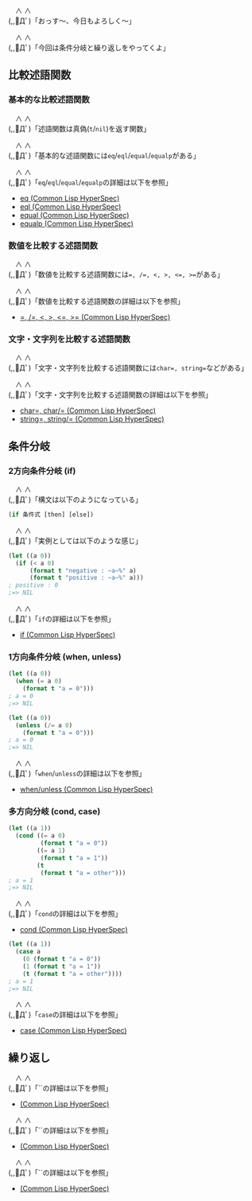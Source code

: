 　∧ ∧  
(,,ﾟДﾟ)「おっす〜、今日もよろしく〜」

　∧ ∧  
(,,ﾟДﾟ)「今回は条件分岐と繰り返しをやってくよ」

## 比較述語関数

### 基本的な比較述語関数

　∧ ∧  
(,,ﾟДﾟ)「述語関数は真偽(`t`/`nil`)を返す関数」

　∧ ∧  
(,,ﾟДﾟ)「基本的な述語関数には`eq`/`eql`/`equal`/`equalp`がある」

　∧ ∧  
(,,ﾟДﾟ)「`eq`/`eql`/`equal`/`equalp`の詳細は以下を参照」

* [eq (Common Lisp HyperSpec)](http://www.lispworks.com/documentation/HyperSpec/Body/f_eq.htm)
* [eql (Common Lisp HyperSpec)](http://www.lispworks.com/documentation/HyperSpec/Body/f_eql.htm)
* [equal (Common Lisp HyperSpec)](http://www.lispworks.com/documentation/HyperSpec/Body/f_equal.htm)
* [equalp (Common Lisp HyperSpec)](http://www.lispworks.com/documentation/HyperSpec/Body/f_equalp.htm)

### 数値を比較する述語関数

　∧ ∧  
(,,ﾟДﾟ)「数値を比較する述語関数には`=, /=, <, >, <=, >=`がある」

　∧ ∧  
(,,ﾟДﾟ)「数値を比較する述語関数の詳細は以下を参照」

* [=, /=, <, >, <=, >= (Common Lisp HyperSpec)](http://www.lispworks.com/documentation/HyperSpec/Body/f_eq_sle.htm)

### 文字・文字列を比較する述語関数

　∧ ∧  
(,,ﾟДﾟ)「文字・文字列を比較する述語関数には`char=, string=`などがある」

　∧ ∧  
(,,ﾟДﾟ)「文字・文字列を比較する述語関数の詳細は以下を参照」

* [char=, char/= (Common Lisp HyperSpec)](http://www.lispworks.com/documentation/HyperSpec/Body/f_chareq.htm)
* [string=, string/= (Common Lisp HyperSpec)](http://www.lispworks.com/documentation/HyperSpec/Body/f_stgeq_.htm)

## 条件分岐

### 2方向条件分岐 (if)

　∧ ∧  
(,,ﾟДﾟ)「構文は以下のようになっている」

```lisp
(if 条件式 [then] [else])
```

　∧ ∧  
(,,ﾟДﾟ)「実例としては以下のような感じ」

```lisp
(let ((a 0))
  (if (< a 0)
      (format t "negative : ~a~%" a)
      (format t "positive : ~a~%" a)))
; positive : 0
;=> NIL
```

　∧ ∧  
(,,ﾟДﾟ)「`if`の詳細は以下を参照」

* [if (Common Lisp HyperSpec)](http://www.lispworks.com/documentation/HyperSpec/Body/s_if.htm)

### 1方向条件分岐 (when, unless)


```lisp
(let ((a 0))
  (when (= a 0)
    (format t "a = 0")))
; a = 0
;=> NIL
```

```lisp
(let ((a 0))
  (unless (/= a 0)
    (format t "a = 0")))
; a = 0
;=> NIL
```

　∧ ∧  
(,,ﾟДﾟ)「`when`/`unless`の詳細は以下を参照」

* [when/unless (Common Lisp HyperSpec)](http://www.lispworks.com/documentation/HyperSpec/Body/m_when_.htm)

### 多方向分岐 (cond, case)

```lisp
(let ((a 1))
  (cond ((= a 0)
         (format t "a = 0"))
        ((= a 1)
         (format t "a = 1"))
        (t
         (format t "a = other")))
; a = 1
;=> NIL
```

　∧ ∧  
(,,ﾟДﾟ)「`cond`の詳細は以下を参照」

* [cond (Common Lisp HyperSpec)](http://www.lispworks.com/documentation/HyperSpec/Body/m_cond.htm)

```lisp
(let ((a 1))
  (case a
    (0 (format t "a = 0"))
    (1 (format t "a = 1"))
    (t (format t "a = other"))))
; a = 1
;=> NIL
```

　∧ ∧  
(,,ﾟДﾟ)「`case`の詳細は以下を参照」

* [case (Common Lisp HyperSpec)](http://www.lispworks.com/documentation/HyperSpec/Body/m_case_.htm)

## 繰り返し

　∧ ∧  
(,,ﾟДﾟ)「``の詳細は以下を参照」

* [ (Common Lisp HyperSpec)]()

　∧ ∧  
(,,ﾟДﾟ)「``の詳細は以下を参照」

* [ (Common Lisp HyperSpec)]()

　∧ ∧  
(,,ﾟДﾟ)「``の詳細は以下を参照」

* [ (Common Lisp HyperSpec)]()
